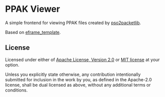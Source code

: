 # PPAK Viewer

A simple frontend for viewing PPAK files created by [pso2packetlib](https://github.com/PhantasyServer/pso2-protocol-lib).

Based on [eframe_template](https://github.com/emilk/eframe_template/).

## License

Licensed under either of [Apache License, Version 2.0](LICENSE-APACHE) or [MIT license](LICENSE-MIT) at your option.

Unless you explicitly state otherwise, any contribution intentionally submitted for inclusion in the work by you, as defined in the Apache-2.0
license, shall be dual licensed as above, without any additional terms or conditions.